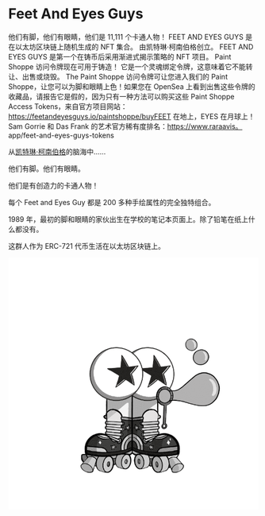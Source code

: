 # Feet And Eyes Guys

他们有脚，他们有眼睛，他们是 11,111 个卡通人物！ FEET AND EYES GUYS 是在以太坊区块链上随机生成的 NFT 集合。 由凯特琳·柯南伯格创立。 FEET AND EYES GUYS 是第一个在铸币后采用渐进式揭示策略的 NFT 项目。 Paint Shoppe 访问令牌现在可用于铸造！ 它是一个灵魂绑定令牌，这意味着它不能转让、出售或烧毁。 The Paint Shoppe 访问令牌可让您进入我们的 Paint Shoppe，让您可以为脚和眼睛上色！如果您在 OpenSea 上看到出售这些令牌的收藏品，请报告它是假的，因为只有一种方法可以购买这些 Paint Shoppe Access Tokens，来自官方项目网站：https://feetandeyesguys.io/paintshoppe/buyFEET 在地上，EYES 在月球上！Sam Gorrie 和 Das Frank 的艺术官方稀有度排名：https://www.raraavis。 app/feet-and-eyes-guys-tokens

从[凯特琳·柯南伯格](https://twitter.com/caitcronenberg)的脑海中……

他们有脚。他们有眼睛。

他们是有创造力的卡通人物！

每个 Feet and Eyes Guy 都是 200 多种手绘属性的完全独特组合。

1989 年，最初的脚和眼睛的家伙出生在学校的笔记本页面上。除了铅笔在纸上什么都没有。

这群人作为 ERC-721 代币生活在以太坊区块链上。

![NFT](微信截图_20220903210227.png)



